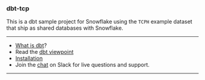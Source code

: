 ### dbt-tcp
This is a dbt sample project for Snowflake using the `TCPH` example dataset that ship as shared databases with Snowflake.
 
---
- [What is dbt](https://dbt.readme.io/docs/overview)?
- Read the [dbt viewpoint](https://dbt.readme.io/docs/viewpoint)
- [Installation](https://dbt.readme.io/docs/installation)
- Join the [chat](http://ac-slackin.herokuapp.com/) on Slack for live questions and support.

---
